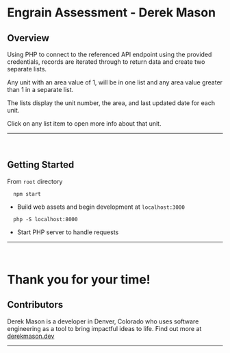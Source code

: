 # Engrain Assessment - Derek Mason

## Overview

Using PHP to connect to the referenced API endpoint using the provided credentials, records are iterated through to return data and create two separate lists.

Any unit with an area value of 1, will be in one list and any area value greater than 1 in a separate list.

The lists display the unit number, the area, and last updated date for each unit.

Click on any list item to open more info about that unit.

---

<br>

## Getting Started

From `root` directory

```
  npm start
```

- Build web assets and begin development at `localhost:3000`

```
  php -S localhost:8000
```

- Start PHP server to handle requests

---

<br>

# Thank you for your time!

## Contributors

Derek Mason is a developer in Denver, Colorado who uses software engineering as a tool to bring impactful ideas to life. Find out more at [derekmason.dev](https://derekmason.dev)

---
